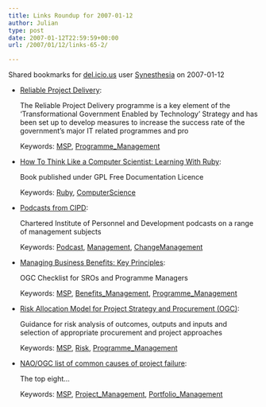 ```yaml
---
title: Links Roundup for 2007-01-12
author: Julian
type: post
date: 2007-01-12T22:59:59+00:00
url: /2007/01/12/links-65-2/

---
```

Shared bookmarks for [del.icio.us][1] user  [Synesthesia][2] on 2007-01-12

  * [Reliable Project Delivery][3]:
  
    The Reliable Project Delivery programme is a key element of the ‘Transformational Government Enabled by Technology’ Strategy and has been set up to develop measures to increase the success rate of the government’s major IT related programmes and pro
  
    Keywords: [MSP][4], [Programme_Management][5]
  * [How To Think Like a Computer Scientist: Learning With Ruby][6]:
  
    Book published under GPL Free Documentation Licence
  
    Keywords: [Ruby][7], [ComputerScience][8]
  * [Podcasts from CIPD][9]:
  
    Chartered Institute of Personnel and Development podcasts on a range of management subjects
  
    Keywords: [Podcast][10], [Management][11], [ChangeManagement][12]
  * [Managing Business Benefits: Key Principles][13]:
  
    OGC Checklist for SROs and Programme Managers
  
    Keywords: [MSP][4], [Benefits_Management][14], [Programme_Management][5]
  * [Risk Allocation Model for Project Strategy and Procurement (OGC)][15]:
  
    Guidance for risk analysis of outcomes, outputs and inputs and selection of appropriate procurement and project approaches
  
    Keywords: [MSP][4], [Risk][16], [Programme_Management][5]
  * [NAO/OGC list of common causes of project failure][17]:
  
    The top eight&#8230;
  
    Keywords: [MSP][4], [Project_Management][18], [Portfolio_Management][19]

 [1]: https://del.icio.us/
 [2]: https://del.icio.us/synesthesia
 [3]: https://www.cio.gov.uk/reliable_project_delivery/index.asp "https://www.cio.gov.uk/reliable_project_delivery/index.asp"
 [4]: https://del.icio.us/synesthesia/MSP
 [5]: https://del.icio.us/synesthesia/Programme_Management
 [6]: https://mysite.verizon.net/hpassel/thinkruby/ "https://mysite.verizon.net/hpassel/thinkruby/"
 [7]: https://del.icio.us/synesthesia/Ruby
 [8]: https://del.icio.us/synesthesia/ComputerScience
 [9]: https://www.cipd.co.uk/podcasts "https://www.cipd.co.uk/podcasts"
 [10]: https://del.icio.us/synesthesia/Podcast
 [11]: https://del.icio.us/synesthesia/Management
 [12]: https://del.icio.us/synesthesia/ChangeManagement
 [13]: https://www.ogc.gov.uk/documents/KeyPrinciplesOfBenefitsManagementv1.pdf "https://www.ogc.gov.uk/documents/KeyPrinciplesOfBenefitsManagementv1.pdf"
 [14]: https://del.icio.us/synesthesia/Benefits_Management
 [15]: https://www.ogc.gov.uk/documents/RiskAllocationModel.pdf "https://www.ogc.gov.uk/documents/RiskAllocationModel.pdf"
 [16]: https://del.icio.us/synesthesia/Risk
 [17]: https://www.ogc.gov.uk/documents/project_failure.pdf "https://www.ogc.gov.uk/documents/project_failure.pdf"
 [18]: https://del.icio.us/synesthesia/Project_Management
 [19]: https://del.icio.us/synesthesia/Portfolio_Management